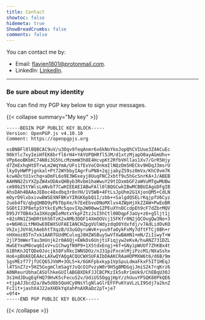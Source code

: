 ```yaml
---
title: Contact
showtoc: false
hidemeta: true
ShowBreadCrumbs: false
comments: false
---
```


You can contact me by:
- Email: [flavien1801@protonmail.com](mailto:flavien1801@protonmail.com).
- LinkedIn: [LinkedIn](https://www.linkedin.com/in/flavien-darche/).

---

### Be sure about my identity

You can find my PGP key below to sign your messages.

{{< collapse summary="My key" >}}

```
-----BEGIN PGP PUBLIC KEY BLOCK-----
Version: OpenPGP.js v4.10.10
Comment: https://openpgpjs.org

xsBNBFl0lBQBCAC9uV/u3Oqv9feqAnmr6x6kNoYkoJopQhCVIUue3Z4ACuEc
90kYlc7xyIeiHfEK8brfl6rH4+YAYUPQHRfl5JM/d1xtzMjapO0ayAGmUhv+
VPp6eoBKbKC74N0i3G5hLcMzmmW3h8E4HcvpKt2RfbVHllas1Xv7/GrR5Hjy
d7ZmExhqHtDTrwLm2WqYmA/UFs1fExVoCOnkmIlNQzDm5HECkv9HDqJ3msrU
lkyOyHWPPjgnkal+Pt72WYbbyIAgrFuPN8+2qjjabyZS9sz0mVx/KhC0vm7K
kcwADctU1vchq+aDmFL6o9E3WGxeyj8UuqFNC2xbtf9u5hGcSnrKA+J/ABEB
AAHNN2ZsYXZpZW4xODAxQHByb3Rvbm1haWwuY29tIDxmbGF2aWVuMTgwMUBw
cm90b25tYWlsLmNvbT7CwHIEEAEIABwFAll0lBQGCwkIBwMCBBUIAgoDFgIB
AhsDAh4BAAoJEBoc48xdbq3r8nYH/1V5WB+4FtLsJpUhm2G1XjonQM5+CdLN
mOyrD9lxbxivwBWSEXNFBKxYIRGK6pbQ1I/zbb++SalgdQSELrKqjpfU6Cyz
2ueb4fV/qbgQHBD9yPbT6pXe/h7EeEbvoDNoMXlvx4ZWpHjXkZZAW+PwEoBR
SGDtIJ3P8etp5YtkcEyMc5qovIXp2W00ww1ZPEuXYnDCcdpEh9cF7dZbrMQV
D95JY7OB4x3a3XHzgWIeMotxYkpFZtzJsI5hCtl00DqpFJaUy+z6+g5ljt1j
+82sRN1Z3mDRtbh56TzK2xAMb3DQF14XmOOVcj15FKfr0N2jQCOvgQw3No+3
o+N6H6iLtMHOwE0EWXSUFAEIANCHZpgVUlWdyzdqO0Ydxfdj/v7AdLidOvKO
Vk2xjJUY4LhAebhtTXqzB/U3uGOyruWvK+yuu9faOykFxMy7dftFTCj8Bh+r
nHXmoz85Tn7xk1AARTGUdMCulxgJ8HZWSBuySwVfXwBAHN1+mN/ZiIiwyT+W
2jlP3mWerTau3mUnjk2r0A6Qj+EWkOs6UnjtiFiqjyw2eKvA/huANZ731DZL
HwGEYxoM0cwq6IxV+u1ChwgfN9P9+1X5tdxEngj+6f+GNyipWUUf7ZhKBx4t
G1BhKnJQTQDeOJocjk58FsRkcIWNSDOz/nJ31pzFxcmlMjiPzcM1/NXaSshx
Ho6+pBUAEQEAAcLAXwQYAQgACQUCWXSUFAIbDAAKCRAaHOPMXW6t6/d6B/9m
1gsMEzf77jfUCQ65JVmM+3OL5+k/6GKFpbxkyp1VpSpuLdmaFkxF5IT1HEqJ
l4TSnZ7z+5HZ5GxgmClmSagYJsQcO1PvzyW0r9H5gBMDGqjJmiS2k7rqKrz6
A0NReurUbhaCASUlhkeGUIlABGBXDkFJJCBCPKzIk5sRr1mUk9/ChEBqU30J
3s1HdJDugEqFHQ70HvK5cFecuS2v/UdiUS5OggjHpY/zhUuuYPSQK80PkQE6
+tjpAJJbcd2a/8w5d8b5QoHCy0NsYlgNlaGlrEFFPuKYaVLzLI9Sdj7a2knZ
FcIit+jashX4J22eXHDkYqXahPnAXRaDz2pT+je7
=9f4+
-----END PGP PUBLIC KEY BLOCK-----
```

{{< /collapse >}}